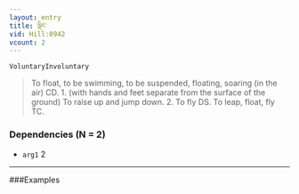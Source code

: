 ```yaml
---
layout: entry
title: ལྡིང་
vid: Hill:0942
vcount: 2
---
```

`VoluntaryInvoluntary` 
> To float, to be swimming, to be suspended, floating, soaring (in the air) CD\.
 1\.
 (with hands and feet separate from the surface of the ground) To raise up and jump down\.
 2\.
 To fly DS\.
 To leap, float, fly TC\.

### Dependencies (N = 2)
* `arg1` 2

---

###Examples



